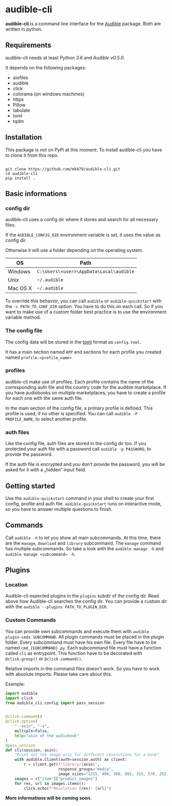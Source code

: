 # audible-cli

**audible-cli** is a command line interface for the [Audible](https://github.com/mkb79/Audible) package. Both are written in python.

## Requirements

audible-cli needs at least *Python 3.6* and *Audible v0.5.0*.

It depends on the following packages:

* aiofiles
* audible
* click
* colorama (on windows machines)
* httpx
* Pillow
* tabulate
* toml
* tqdm

## Installation

This package is not on PyPi at this moment. To install audible-cli you have to clone it from this repo. 

```shell

git clone https://github.com/mkb79/audible-cli.git
cd audible-cli
pip install .

```

## Basic informations

### config dir

audible-cli uses a config dir where it stores and search for all necessary files.

If the ``AUDIBLE_CONFIG_DIR`` environment variable is set, it uses the value as config dir. 

Otherwise it will use a folder depending on the operating system.

| OS       | Path                                      |
| ---      | ---                                       |
| Windows  | ``C:\Users\<user>\AppData\Local\audible`` |
| Unix     | ``~/.audible``                            |
| Mac OS X | ``~/.audible``                            |

To override this behavior, you can call `audible` or `audible-quickstart` with the `-c PATH_TO_CONF_DIR` option. You have to do this on each call. So if you want to make use of a custom folder best practice is to use the environment variable method.

### The config file

The config data will be stored in the [toml](https://github.com/toml-lang/toml) format as ``config.toml``.

It has a main section named ``APP`` and sections for each profile you created named ``profile.<profile_name>``

### profiles

audible-cli make use of profiles. Each profile contains the name of the corresponding auth file and the country code for the audible marketplace. If you have audiobooks on multiple marketplaces, you have to create a profile for each one with the same auth file.

In the main section of the config file, a primary profile is defined. This profile is used, if no other is specified. You can call `audible -P PROFILE_NAME`, to select another profile.

### auth files

Like the config file, auth files are stored in the config dir too. If you protected your auth file with a password call `audible -p PASSWORD`, to provide the password.

If the auth file is encrypted and you don’t provide the password, you will be asked for it with a „hidden“ input field. 

## Getting started

Use the `audible-quickstart` command in your shell to create your first config, profile and auth file. `audible-quickstart` runs on interactive mode, so you have to answer multiple questions to finish.

## Commands

Call `audible -h` to let you show all main subcommands. At this time, there are the `manage`, `download` and `library` subcommand. The `manage` command has multiple subcommands. So take a look with the `audible manage -h` and `audible manage <subcommand> -h`. 

## Plugins

### Location

Audible-cli expected plugins in the `plugins` subdir of the config dir. Read above how Audible-cli searches the config dir. You can provide a custom dir with the `audible --plugins PATH_TO_PLUGIN_DIR`.

### Custom Commands

You can provide own subcommands and execute them with `audible plugin-cmds SUBCOMMAND`.
All plugin commands must be placed in the plugin folder. Every subcommand must have his own file.
Every file have to be named ``cmd_{SUBCOMMAND}.py``. Each subcommand file must have a function called `cli` as entrypoint. This function have to be decorated with ``@click.group()`` or  ``@click.command()``.

Relative imports in the command files doesn't work. So you have to work with absolute imports. Please take care about this.

Example:

```python
import audible
import click
from audible_cli.config import pass_session


@click.command()
@click.option(
    "--asin", "-a",
    multiple=False,
    help="asin of the audiobook"
)
@pass_session
def cli(session, asin):
    "Print out the image urls for different resolutions for a book"
    with audible.Client(auth=session.auth) as client:
        r = client.get(f"library/{asin}",
                       response_groups="media",
                       image_sizes="1215, 408, 360, 882, 315, 570, 252, 558, 900, 500")
    images = r["item"]["product_images"]
    for res, url in images.items():
        click.echo(f"Resolution {res}: {url}")
```

**More informations will be coming soon.** 
